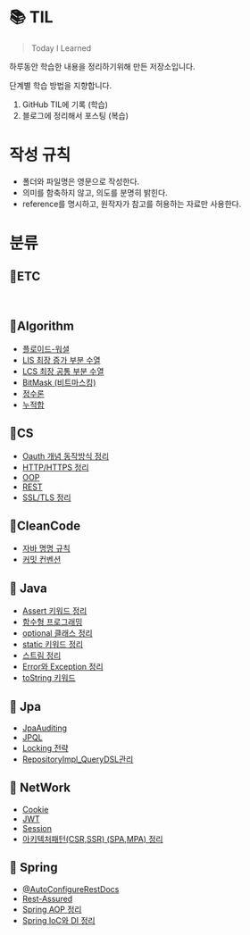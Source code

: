 # 📚 TIL
> Today I Learned

하루동안 학습한 내용을 정리하기위해 만든 저장소입니다.

단계별 학습 방법을 지향합니다.

1.  GitHub TIL에 기록 (학습)
2.  블로그에 정리해서 포스팅 (복습) 

  
# 작성 규칙
- 폴더와 파일명은 영문으로 작성한다.
- 의미를 함축하지 않고, 의도를 분명히 밝힌다.
- reference를 명시하고, 원작자가 참고를 허용하는 자료만 사용한다.

# 분류

## 📌ETC
<br>

## 📌Algorithm
- [플로이드-워셜](https://github.com/COBI-98/TIL/blob/main/Algorithm/Floyd_warshall.md)
- [LIS 최장 증가 부분 수열](https://github.com/COBI-98/TIL/blob/main/Algorithm/Longest_Increasing_Subsequence.md)
- [LCS 최장 공통 부분 수열](https://github.com/COBI-98/TIL/blob/main/Algorithm/Longest_Common_Subsequence.md)
- [BitMask (비트마스킹)](https://github.com/COBI-98/TIL/blob/main/Algorithm/bitmask.md)
- [정수론](https://github.com/COBI-98/TIL/blob/main/Algorithm/number_theory.md)
- [누적합](https://github.com/COBI-98/TIL/blob/main/Algorithm/prefixSum.md)

## 📌CS
- [Oauth 개념 동작방식 정리](https://github.com/COBI-98/TIL/blob/main/CS/object_oriented_programming.md)
- [HTTP/HTTPS 정리](https://github.com/COBI-98/TIL/blob/main/CS/http.md)
- [OOP](https://github.com/COBI-98/TIL/blob/main/CS/object_oriented_programming.md)
- [REST](https://github.com/COBI-98/TIL/blob/main/CS/rest.md)
- [SSL/TLS 정리](https://github.com/COBI-98/TIL/blob/main/CS/transport_layer_security.md)
  
  
## 📌CleanCode
- [자바 명명 규칙](https://github.com/COBI-98/TIL/blob/main/CleanCode/java_naming_convetion.md)
- [커밋 컨벤션](https://github.com/COBI-98/TIL/blob/main/CleanCode/commit_convention.md)

## 📌 Java
- [Assert 키워드 정리](https://github.com/COBI-98/TIL/blob/main/Java/assertions.md)
- [함수형 프로그래밍](https://github.com/COBI-98/TIL/blob/main/Java/functional_programming.md)
- [optional 클래스 정리](https://github.com/COBI-98/TIL/blob/main/Java/optional.md)
- [static 키워드 정리](https://github.com/COBI-98/TIL/blob/main/Java/static.md)
- [스트림 정리](https://github.com/COBI-98/TIL/blob/main/Java/stream.md)
- [Error와 Exception 정리](https://github.com/COBI-98/TIL/blob/main/Java/throwable.md)
- [toString 키워드](https://github.com/COBI-98/TIL/blob/main/Java/toString.md)

## 📌 Jpa
- [JpaAuditing](https://github.com/COBI-98/TIL/blob/main/Jpa/jpaAuditing.md)
- [JPQL](https://github.com/COBI-98/TIL/blob/main/Jpa/jpql.md)
- [Locking 전략](https://github.com/COBI-98/TIL/blob/main/Jpa/locking.md)
- [RepositoryImpl_QueryDSL관리](https://github.com/COBI-98/TIL/blob/main/Jpa/repositoryImpl.md)
  
## 📌 NetWork
- [Cookie](https://github.com/COBI-98/TIL/blob/main/NetWork/cookie.md)
- [JWT](https://github.com/COBI-98/TIL/blob/main/NetWork/jwt.md)
- [Session](https://github.com/COBI-98/TIL/blob/main/NetWork/session.md)
- [아키텍처패턴(CSR,SSR) (SPA,MPA) 정리](https://github.com/COBI-98/TIL/blob/main/NetWork/webApplication_architectures_patterns.md)
  
## 📌 Spring
- [@AutoConfigureRestDocs](https://github.com/COBI-98/TIL/blob/main/Spring/%40AutoConfigureRestDocs.md)
- [Rest-Assured](https://github.com/COBI-98/TIL/blob/main/Spring/RestAssured.md)
- [Spring AOP 정리](https://github.com/COBI-98/TIL/blob/main/Spring/aspect_oriented_programming.md)
- [Spring IoC와 DI 정리](https://github.com/COBI-98/TIL/blob/main/Spring/dependency_injection.md)
  
